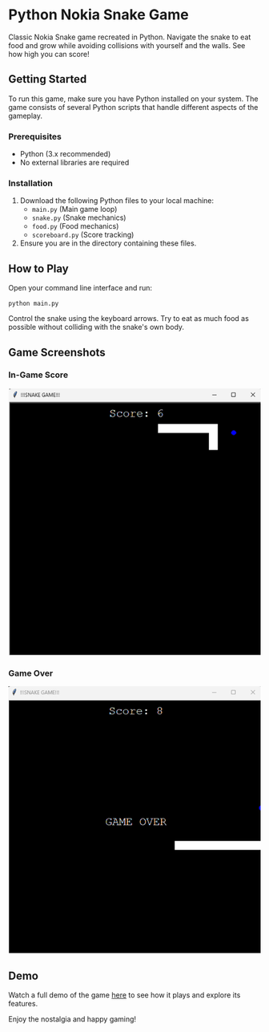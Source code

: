 # Python Nokia Snake Game

Classic Nokia Snake game recreated in Python. Navigate the snake to eat food and grow while avoiding collisions with yourself and the walls. See how high you can score!

## Getting Started

To run this game, make sure you have Python installed on your system. The game consists of several Python scripts that handle different aspects of the gameplay.

### Prerequisites

- Python (3.x recommended)
- No external libraries are required

### Installation

1. Download the following Python files to your local machine:
   - `main.py` (Main game loop)
   - `snake.py` (Snake mechanics)
   - `food.py` (Food mechanics)
   - `scoreboard.py` (Score tracking)
2. Ensure you are in the directory containing these files.

## How to Play

Open your command line interface and run:
```
python main.py
```
Control the snake using the keyboard arrows. Try to eat as much food as possible without colliding with the snake's own body.

## Game Screenshots

### In-Game Score
![In-game screenshot showing the snake game in progress with a score of 6 displayed at the top.](./images/image1_score_6.png)

### Game Over
![In-game screenshot showing the game over screen with a score of 8, indicating the player has lost.](./images/image2_game_over.png)

## Demo

Watch a full demo of the game [here](https://www.dropbox.com/scl/fi/nuki2d8u00av173t63oox/python_nokia_snake_game.mp4?rlkey=gxxo9qux1g4bpj2ijs1j2yxue&st=lkkw3jom&dl=0) to see how it plays and explore its features.

Enjoy the nostalgia and happy gaming!